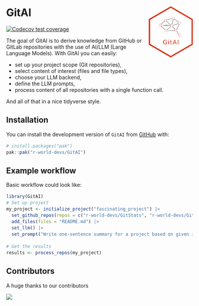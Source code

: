 
<!-- README.md is generated from README.Rmd. Please edit that file -->

# GitAI <img src="man/figures/logo.png" align="right" height="138" style="float:right; height:138px;"/>

<!-- badges: start -->

[![Codecov test
coverage](https://codecov.io/gh/r-world-devs/GitAI/graph/badge.svg)](https://app.codecov.io/gh/r-world-devs/GitAI)
<!-- badges: end -->

The goal of GitAI is to derive knowledge from GitHub or GitLab
repositories with the use of AI/LLM (Large Language Models). With GitAI
you can easily:

- set up your project scope (Git repositories),
- select content of interest (files and file types),
- choose your LLM backend,
- define the LLM prompts,
- process content of all repositories with a single function call.

And all of that in a nice tidyverse style.

## Installation

You can install the development version of `GitAI` from
[GitHub](https://github.com/) with:

``` r
# install.packages("pak")
pak::pak("r-world-devs/GitAI")
```

## Example workflow

Basic workflow could look like:

``` r
library(GitAI)
# Set up project
my_project <- initialize_project("fascinating_project") |>
  set_github_repos(repos = c("r-world-devs/GitStats", "r-world-devs/GitAI", "openpharma/DataFakeR")) |>
  add_files(files = "README.md") |>
  set_llm() |>
  set_prompt("Write one-sentence summary for a project based on given input.")

# Get the results
results <- process_repos(my_project)
```

## Contributors
A huge thanks to our contributors

<a href="https://github.com/r-world-devs/GitAI/graphs/contributors">
<img src="https://contrib.rocks/image?repo=r-world-devs/GitAI"/>
</a>
